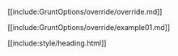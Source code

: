 [[include:GruntOptions/override/override.md]]

[[include:GruntOptions/override/example01.md]]

[[include:style/heading.html]]